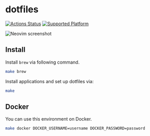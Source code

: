 dotfiles
========

[![Actions Status](https://github.com/altescy/dotfiles/workflows/build/badge.svg)](https://github.com/altescy/dotfiles)
[![Supported Platform](https://img.shields.io/badge/platform-linux%20%7C%20osx-red)](https://github.com/altescy/dotfiles)

![Neovim screenshot](https://user-images.githubusercontent.com/16734471/130642570-b594ddaf-186a-42b3-9786-e6a2f38b39b5.png)

## Install

Install `brew` via following command.

```bash
make brew
```

Install applications and set up dotfiles via:

```bash
make
```

## Docker

You can use this environment on Docker.

```bash
make docker DOCKER_USERNAME=username DOCKER_PASSWORD=password
```
